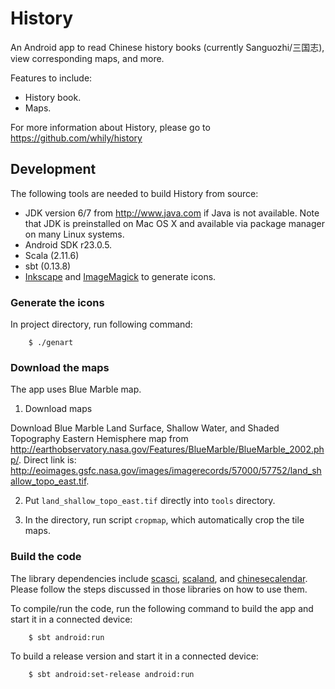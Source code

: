 History
=======

An Android app to read Chinese history books (currently Sanguozhi/三国志), view
corresponding maps, and more.

Features to include:

* History book.
* Maps.

For more information about History, please go to
  <https://github.com/whily/history>

Development
-----------

The following tools are needed to build History from source:

* JDK version 6/7 from <http://www.java.com> if Java is not available.
  Note that JDK is preinstalled on Mac OS X and available via package manager
  on many Linux systems.
* Android SDK r23.0.5.
* Scala (2.11.6)
* sbt (0.13.8)
* [Inkscape](http://inkscape.org) and [ImageMagick](http://www.imagemagick.org)
  to generate icons.

### Generate the icons

In project directory, run following command:

        $ ./genart

### Download the maps

The app uses Blue Marble map.

1. Download maps

Download Blue Marble Land Surface, Shallow Water, and Shaded
Topography Eastern Hemisphere map from
<http://earthobservatory.nasa.gov/Features/BlueMarble/BlueMarble_2002.php/>.
Direct link is:
<http://eoimages.gsfc.nasa.gov/images/imagerecords/57000/57752/land_shallow_topo_east.tif>.

2. Put `land_shallow_topo_east.tif` directly into `tools` directory.

3. In the directory, run script `cropmap`, which automatically crop
the tile maps.

### Build the code

The library dependencies include
[scasci](https://github.com/whily/scasci),
[scaland](https://github.com/whily/scaland), and
[chinesecalendar](https://github.com/whily/chinesecalendar).  Please
follow the steps discussed in those libraries on how to use them.

To compile/run the code, run the following command to build the
   app and start it in a connected device:

        $ sbt android:run

To build a release version and start it in a connected device:

        $ sbt android:set-release android:run
